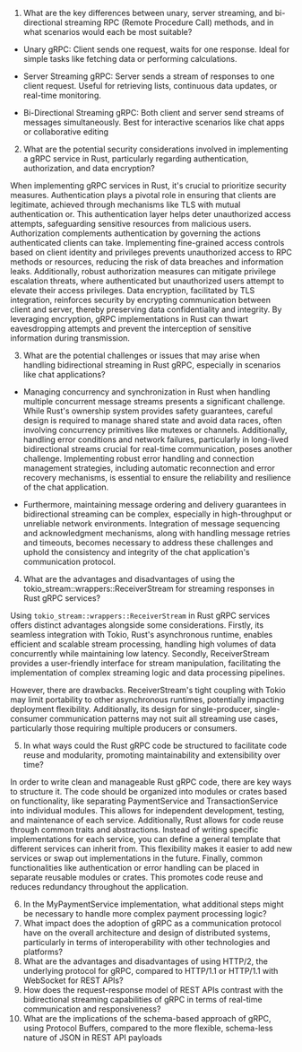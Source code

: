 1. What are the key differences between unary, server streaming, and bi-directional streaming RPC (Remote Procedure Call) methods, and in what scenarios would each be most suitable?

- Unary gRPC: Client sends one request, waits for one response. Ideal for simple tasks like fetching data or performing calculations.

- Server Streaming gRPC: Server sends a stream of responses to one client request. Useful for retrieving lists, continuous data updates, or real-time monitoring.

- Bi-Directional Streaming gRPC: Both client and server send streams of messages simultaneously. Best for interactive scenarios like chat apps or collaborative editing

2. What are the potential security considerations involved in implementing a gRPC service in Rust, particularly regarding authentication, authorization, and data encryption?

When implementing gRPC services in Rust, it's crucial to prioritize security measures. Authentication plays a pivotal role in ensuring that clients are legitimate, achieved through mechanisms like TLS with mutual authentication or. This authentication layer helps deter unauthorized access attempts, safeguarding sensitive resources from malicious users. Authorization complements authentication by governing the actions authenticated clients can take. Implementing fine-grained access controls based on client identity and privileges prevents unauthorized access to RPC methods or resources, reducing the risk of data breaches and information leaks. Additionally, robust authorization measures can mitigate privilege escalation threats, where authenticated but unauthorized users attempt to elevate their access privileges. Data encryption, facilitated by TLS integration, reinforces security by encrypting communication between client and server, thereby preserving data confidentiality and integrity. By leveraging encryption, gRPC implementations in Rust can thwart eavesdropping attempts and prevent the interception of sensitive information during transmission.

3. What are the potential challenges or issues that may arise when handling bidirectional streaming in Rust gRPC, especially in scenarios like chat applications?

- Managing concurrency and synchronization in Rust when handling multiple concurrent message streams presents a significant challenge. While Rust's ownership system provides safety guarantees, careful design is required to manage shared state and avoid data races, often involving concurrency primitives like mutexes or channels. Additionally, handling error conditions and network failures, particularly in long-lived bidirectional streams crucial for real-time communication, poses another challenge. Implementing robust error handling and connection management strategies, including automatic reconnection and error recovery mechanisms, is essential to ensure the reliability and resilience of the chat application.

- Furthermore, maintaining message ordering and delivery guarantees in bidirectional streaming can be complex, especially in high-throughput or unreliable network environments. Integration of message sequencing and acknowledgment mechanisms, along with handling message retries and timeouts, becomes necessary to address these challenges and uphold the consistency and integrity of the chat application's communication protocol.
 
4. What are the advantages and disadvantages of using the tokio_stream::wrappers::ReceiverStream for streaming responses in Rust gRPC services?

Using `tokio_stream::wrappers::ReceiverStream` in Rust gRPC services offers distinct advantages alongside some considerations. Firstly, its seamless integration with Tokio, Rust's asynchronous runtime, enables efficient and scalable stream processing, handling high volumes of data concurrently while maintaining low latency. Secondly, ReceiverStream provides a user-friendly interface for stream manipulation, facilitating the implementation of complex streaming logic and data processing pipelines.

However, there are drawbacks. ReceiverStream's tight coupling with Tokio may limit portability to other asynchronous runtimes, potentially impacting deployment flexibility. Additionally, its design for single-producer, single-consumer communication patterns may not suit all streaming use cases, particularly those requiring multiple producers or consumers.

5. In what ways could the Rust gRPC code be structured to facilitate code reuse and modularity, promoting maintainability and extensibility over time?

In order to write clean and manageable Rust gRPC code, there are key ways to structure it. The code should be organized into modules or crates based on functionality, like separating PaymentService and TransactionService into individual modules. This allows for independent development, testing, and maintenance of each service. Additionally, Rust allows for code reuse through common traits and abstractions. Instead of writing specific implementations for each service, you can define a general template that different services can inherit from. This flexibility makes it easier to add new services or swap out implementations in the future. Finally, common functionalities like authentication or error handling can be placed in separate reusable modules or crates. This promotes code reuse and reduces redundancy throughout the application.

6. In the MyPaymentService implementation, what additional steps might be necessary to handle more complex payment processing logic?
7. What impact does the adoption of gRPC as a communication protocol have on the overall architecture and design of distributed systems, particularly in terms of interoperability with other technologies and platforms?
8. What are the advantages and disadvantages of using HTTP/2, the underlying protocol for gRPC, compared to HTTP/1.1 or HTTP/1.1 with WebSocket for REST APIs?
9. How does the request-response model of REST APIs contrast with the bidirectional streaming capabilities of gRPC in terms of real-time communication and responsiveness?
10. What are the implications of the schema-based approach of gRPC, using Protocol Buffers, compared to the more flexible, schema-less nature of JSON in REST API payloads
